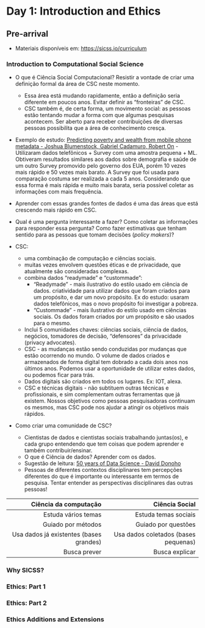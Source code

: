 
<!-- README.md is generated from README.Rmd. Please edit that file -->

# Day 1: Introduction and Ethics

## Pre-arrival

-   Materiais disponíveis em: <https://sicss.io/curriculum>

### Introduction to Computational Social Science

-   O que é Ciência Social Computacional? Resistir a vontade de criar
    uma definição formal da área de CSC neste momento.

    -   Essa área está mudando rapidamente, então a definição seria
        diferente em poucos anos. Evitar definir as “fronteiras” de CSC.
    -   CSC também é, de certa forma, um movimento social: as pessoas
        estão tentando mudar a forma com que algumas pesquisas
        acontecem. Ser aberto para receber contribuições de diversas
        pessoas possibilita que a área de conhecimento cresça.

-   Exemplo de estudo: [Predicting poverty and wealth from mobile phone
    metadata - Joshua Blumenstock, Gabriel Cadamuro, Robert
    On](https://science.sciencemag.org/content/350/6264/1073/tab-pdf) -
    Utilizaram dados telefônicos + Survey com uma amostra pequena + ML.
    Obtiveram resultados similares aos dados sobre demografia e saúde de
    um outro Survey promovido pelo governo dos EUA, porém 10 vezes mais
    rápido e 50 vezes mais barato. A Survey que foi usada para
    comparação costuma ser realizada a cada 5 anos. Considerando que
    essa forma é mais rápida e muito mais barata, seria possível coletar
    as informações com mais frequência.

-   Aprender com essas grandes fontes de dados é uma das áreas que está
    crescendo mais rápido em CSC.

-   Qual é uma pergunta interessante a fazer? Como coletar as
    informações para responder essa pergunta? Como fazer estimativas que
    tenham sentido para as pessoas que tomam decisões (*policy makers*)?

-   CSC:

    -   uma combinação de computação e ciências sociais.
    -   muitas vezes envolvem questões éticas e de privacidade, que
        atualmente são consideradas complexas.
    -   combina dados “readymade” e “custommade”:
        -   “Readymade” - mais ilustrativo do estilo usado em ciência de
            dados. criatividade para utilizar dados que foram criados
            para um propósito, e dar um novo propósito. Ex do estudo:
            usaram dados telefônicos, mas o novo propósito foi
            investigar a pobreza.  
        -   “Custommade” - mais ilustrativo do estilo usado em ciências
            sociais. Os dados foram criados por um propósito e são
            usados para o mesmo.
    -   Inclui 5 comunidades chaves: ciências sociais, ciência de dados,
        negócios, tomadores de decisão, “defensores” da privacidade
        (privacy advocates).
    -   CSC - as mudanças estão sendo conduzidas por mudanças que estão
        ocorrendo no mundo. O volume de dados criados e armazenados de
        forma digital tem dobrado a cada dois anos nos últimos anos.
        Podemos usar a oportunidade de utilizar estes dados, ou podemos
        ficar para trás.
    -   Dados digitais são criados em todos os lugares. Ex: IOT, alexa.
    -   CSC e técnicas digitais - não subtituem outras técnicas e
        profissionais, e sim complementam outras ferramentas que já
        existem. Nossos objetivos como pessoas pesquisadoras continuam
        os mesmos, mas CSC pode nos ajudar a atingir os objetivos mais
        rápidos.

-   Como criar uma comunidade de CSC?

    -   Cientistas de dados e cientistas sociais trabalhando juntas(os),
        e cada grupo entendendo que tem coisas que podem aprender e
        também contribuir/ensinar.
    -   O que é Ciência de dados? Aprender com os dados.
    -   Sugestão de leitura: [50 years of Data Science - David
        Donoho](https://www.tandfonline.com/doi/full/10.1080/10618600.2017.1384734)
    -   Pessoas de diferentes contextos disciplinares tem percepções
        diferentes do que é importante ou interessante em termos de
        pesquisa. Tentar entender as perspectivas disciplinares das
        outras pessoas!

|                   Ciência da computação |                       Ciência Social |
|----------------------------------------:|-------------------------------------:|
|                     Estuda vários temas |                 Estuda temas sociais |
|                      Guiado por métodos |                  Guiado por questões |
| Usa dados já existentes (bases grandes) | Usa dados coletados (bases pequenas) |
|                            Busca prever |                       Busca explicar |

### Why SICSS?

### Ethics: Part 1

### Ethics: Part 2

### Ethics Additions and Extensions
